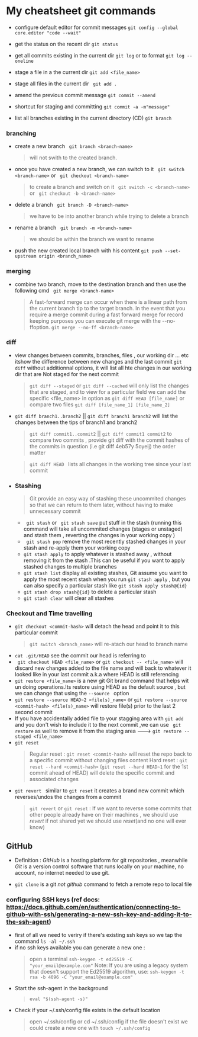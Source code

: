 # My cheatsheet git commands

- configure default editor for commit messages
```git config --global core.editor "code --wait"```

- get the status on the recent dir 
``` git status ```

- get all commits existing in the current dir
``` git log ``` or to format ```git log --oneline```

- stage a file in a the current dir
``` git add <file_name> ```

- stage all files in the current  dir
``` git add .```

- amend the previous commit message
```git commit --amend ``` 
- shortcut for staging and committing
``` git commit -a -m"message" ```
- list all branches existing in the current directory (CD)
``` git branch ```
### branching
- create a new branch
``` git branch <branch-name>```
    > will not swith to the created branch.

- once you have created a new branch, we can switch to it
``` git switch <branch-name>``` or  ``` git checkout <branch-name>```
    > to create a branch and switch on it ``` git switch -c <branch-name>``` or  ``` git checkout -b <branch-name>```

- delete a branch
``` git branch -D <branch-name>```
    > we have to be into another branch while trying to delete a branch
 - rename a branch
 ``` git branch -m <branch-name>```
    > we should be within the branch we want to rename

- push the new created  local branch with his content 
    ```git push --set-upstream origin <branch_name>```
### merging
- combine two branch, move to the destination branch and then use the following cmd
``` git merge <branch-name>```
    > A fast-forward merge can occur when there is a linear path from the current branch tip to the target branch.
    > In the event that you require a merge commit during a fast forward merge for record keeping purposes you can execute git merge with the --no-ffoption. ```git merge --no-ff <branch-name>```
### diff
- view changes between commits, branches, files , our working dir ...   etc itshow the difference between new changes and the last commit 
    ``` git diff ``` without additionnal options, it will list all hte changes in our working dir  that are Not staged for the next commit

    > `git diff --staged` or `git diff --cached` will only list the changes that are staged, and to view for a particular field we can add the specific <file_name> in option as `git diff HEAD [file_name]` or compare two files `git diff [file_name_1] [file_name_2]`

- `git diff branch1..branch2` || `git diff branch1 branch2` will list the changes between the tips of branch1 and branch2 

    > `git diff commit1..commit2` || `git diff commit1 commit2` to compare two commits , provide git diff with the commit hashes of the commits in question (i.e git diff 4eb57y 5oyeij) the order matter

    > `git diff HEAD ` lists all changes in the working tree since your last commit 

- ### Stashing 
    > Git provide an easy way of stashing these uncommited changes so that we can return to them later, without having to make unnecessary  commit 
    - ` git stash` or ` git stash save`  put stuff in the stash (running this command will take all uncommited changes (stages or unstaged) and stash them , reverting the changes in your working copy )
    - ` git stash pop` remove the most recently stashed changes in your stash and re-apply them your working copy
    - `git stash apply` to apply whatever is stashed away , without removing it from the stash .This can be useful if you want to apply stashed changes to multiple branches
    - `git stash list` display all existing stashes, Git assume you want to apply the most recent stash when you run `git stash apply` , but you can also specify a particular stash like `git stash apply stash@{id}`
    - `git stash drop stash@{id}` to delete a particular stash 
    - `git stash clear` will clear all stashes

### Checkout and Time travelling

- `git checkout <commit-hash>` will detach the head and point it to this particular commit 
    > `git switch <branch_name>` will re-atach our head to branch name
- `cat .git/HEAD` see the commit our head is referring to
- ` git checkout HEAD <file_name>` or ` git checkout -- <file_name> ` will discard new changes added to the file name and will back to whatever it looked like in your last commit a.k.a where HEAD is still referencing 
- `git restore <file_name>` is a new git Git brand command that helps wit un doing operations.Its restore using HEAD as the default source , but we can change that using the `--source ` option 
- `git restore --source HEAD~2 <file(s)_name>` or `git restore --source <commit-hash> <file(s)_name>` will restore file(s) prior to the last 2 second commit
- If you have accidentally added  file to your stagging area with `git add`  and you don't wish to include it to the next commit ,we can use ` git restore` as well to remove it from the staging area ---> `git restore --staged <file_name>`
- `git reset`
    > Regular reset : `git reset <commit-hash>` will reset the repo back to a specific commit without changing files content
    > Hard reset : `git reset --hard <commit-hash>` (`git reset --hard HEAD~1` for the 1st commit ahead of HEAD) will delete the  specific commit and associated changes
- `git revert ` similar to `git reset` it creates a brand new commit which reverses/undos the changes from a commit 
    > `git revert` or `git reset` : If we want to reverse  some commits that other people already have on their machines , we should use *revert* if not shared yet we should use *reset*(and no one will ever know)


## GitHub
 - Definition :  *GitHub* is a hosting platform for git         repositories , meanwhile *Git* is a version control software that runs locally on your machine, no account, no internet needed to use git.

 - `git clone` is a git  *not github* command to fetch a remote repo to local file

 ### configuring SSH keys (ref docs: https://docs.github.com/en/authentication/connecting-to-github-with-ssh/generating-a-new-ssh-key-and-adding-it-to-the-ssh-agent)

 -  first of all we need to veriry if there's existing ssh keys
 so we tap the command `ls -al ~/.ssh`
 - if no ssh keys available you can generate a new one :
    > open a terminal
    > `ssh-keygen -t ed25519 -C "your_email@example.com"`
    > Note: If you are using a legacy system that doesn't support the Ed25519 algorithm, use: `ssh-keygen -t rsa -b 4096 -C "your_email@example.com"`
- Start the ssh-agent in the background
    > `eval "$(ssh-agent -s)"`
- Check if your ~/.ssh/config file exists in the default location
    > open ~/.ssh/config or cd ~/.ssh/config if the file doesn't exist we could create a new one with `touch ~/.ssh/config`
    
